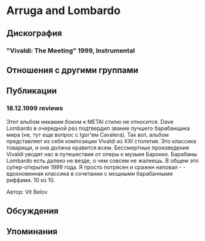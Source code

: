 # Arruga and Lombardo



## Дискография

### "Vivaldi: The Meeting" 1999, Instrumental




## Отношения с другими группами


## Публикации

### 18.12.1999 reviews 

<p>Этот альбом никаким боком к METAl стилю не относится. Dave Lombardo в очередной раз подтвердил звание лучшего барабанщика мира (не, тут еще вопрос с Igor'ем Cavalera). Так вот, альбом представляет из себя композиции Vivaldi из XXI столетия. Это классика товарищи, и она должна нравится всем. Бессмертные произведения Vivaldi уводят нас в путешествие от оперы к музыке Барокко. Барабаны Lombardo есть далеко не везде, о чем совсем не жалеешь. В общем это супер-открытие 1999 года. Я просто потрясен и сражен наповал - - вдохновенная классика в сочетании с мощными барабанными риффами. 10 из 10.</p>

Автор: Vit Belov


## Обсуждения


## Упоминания

